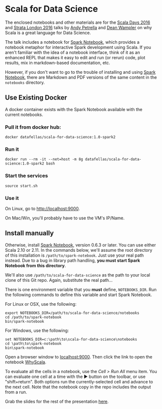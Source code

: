 # Scala for Data Science

The enclosed notebooks and other materials are for the [Scala Days 2016](http://www.scaladays.org/) and [Strata London 2016](http://conferences.oreilly.com/strata/hadoop-big-data-eu/public/schedule/detail/49739) talks by [Andy Petrella](mailto:noootsab@data-fellas.guru) and [Dean Wampler](dean.wampler@lightbend.com) on why Scala is a great language for Data Science.

The talk includes a notebook for [Spark Notebook](http://spark-notebook.io/), which provides a notebook metaphor for interactive Spark development using Scala. If you aren't familiar with the idea of a notebook interface, think of it as an enhanced REPL that makes it easy to edit and run (or rerun) code, plot results, mix in markdown-based documentation, etc.

However, if you don't want to go to the trouble of installing and using [Spark Notebook](http://spark-notebook.io/), there are Markdown and PDF versions of the same content in the `notebooks` directory.

## Use Existing Docker
A docker container exists with the Spark Notebook available with the current notebooks.

### Pull it from docker hub:
```
docker datafellas/scala-for-data-science:1.0-spark2
```

### Run it
```
docker run --rm -it --net=host -m 8g datafellas/scala-for-data-science:1.0-spark2 bash
```

### Start the services
```
source start.sh
```

### Use it
On Linux, go to [http://localhost:9000](http://localhost:9000).

On Mac/Win, you'll probably have to use the VM's IP/Name.


## Install manually

Otherwise, install [Spark Notebook](http://spark-notebook.io/), version 0.6.3 or later. You can use either Scala 2.10 or 2.11. In the commands below, we'll assume the root directory of this installation is `/path/to/spark-notebook`. Just use your real path instead. Due to a bug in library path handling, **you must start Spark Notebook from this directory**. 

We'll also use `/path/to/scala-for-data-science` as the path to your local clone of this Git repo. Again, substitute the real path...

There is one environment variable that you **must** define, `NOTEBOOKS_DIR`. Run the following commands to define this variable and start Spark Notebook.

For Linux or OSX, use the following:
```
export NOTEBOOKS_DIR=/path/to/scala-for-data-science/notebooks
cd /path/to/spark-notebook
bin/spark-notebook
```

For Windows, use the following:
```
set NOTEBOOKS_DIR=c:\path\to\scala-for-data-science\notebooks
cd \path\to\spark-notebook
bin\spark-notebook
```

Open a browser window to [localhost:9000](http://localhost:9000). Then click the link to open the notebook [WhyScala](http://localhost:9000/notebooks/WhyScala.snb). 

To evaluate all the cells in a notebook, use the _Cell > Run All_ menu item. You can evaluate one cell at a time with the ▶︎ button on the toolbar, or use "shift+return". Both options run the currently-selected cell and advance to the next cell. Note that the notebook copy in the repo includes the output from a run.

Grab the slides for the rest of the presentation [here](https://docs.google.com/a/data-fellas.guru/presentation/d/1d7vT3mgo4ppHXHtKRQjcVW8SsMs3PeRAkq3PHRgWKaQ/edit?usp=sharing).